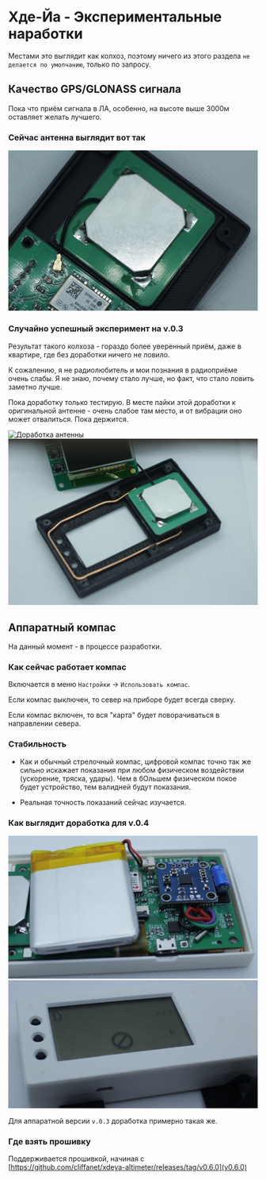 # Хде-Йа - Экспериментальные наработки

Местами это выглядит как колхоз, поэтому ничего из этого раздела `не делается по умолчанию`, только по запросу.

## Качество GPS/GLONASS сигнала

Пока что приём сигнала в ЛА, особенно, на высоте выше 3000м оставляет желать лучшего.

### Сейчас антенна выглядит вот так

![](v0.3.ant.cur.jpg "Текущий вид антенны на v.0.3")

### Случайно успешный эксперимент на v.0.3

Результат такого колхоза - гораздо более уверенный приём, даже в квартире, где без доработки ничего не ловило.

К сожалению, я не радиолюбитель и мои познания в радиоприёме очень слабы. Я не знаю, почему стало лучше, но факт, что стало ловить заметно лучше.

Пока доработку только тестирую. В месте пайки этой доработки к оригинальной антенне - очень слабое там место, и от вибрации оно может отвалиться. Пока держится.

![](v0.3.ant.02.jpg "Доработка антенны")
![](v0.3.ant.01.jpg "Доработка антенны - вид в корпусе")

## Аппаратный компас

На данный момент - в процессе разработки.

### Как сейчас работает компас

Включается в меню `Настройки` -> `Использовать компас`.

Если компас выключен, то север на приборе будет всегда сверху.

Если компас включен, то вся "карта" будет поворачиваться в направлении севера.

### Стабильность

* Как и обычный стрелочный компас, цифровой компас точно так же сильно искажает показания
при любом физическом воздействии (ускорение, тряска, удары). Чем в бОльшем физическом покое будет устройство,
тем валидней будут показания.

* Реальная точность показаний сейчас изучается.

### Как выглядит доработка для v.0.4

![](v0.4.comp.01.jpg "Добавление компаса")
![](v0.4.comp.02.jpg "Добавление компаса")

Для аппаратной версии `v.0.3` доработка примерно такая же.

### Где взять прошивку

Поддерживается прошивкой, начиная с [https://github.com/cliffanet/xdeya-altimeter/releases/tag/v0.6.0](v0.6.0)

